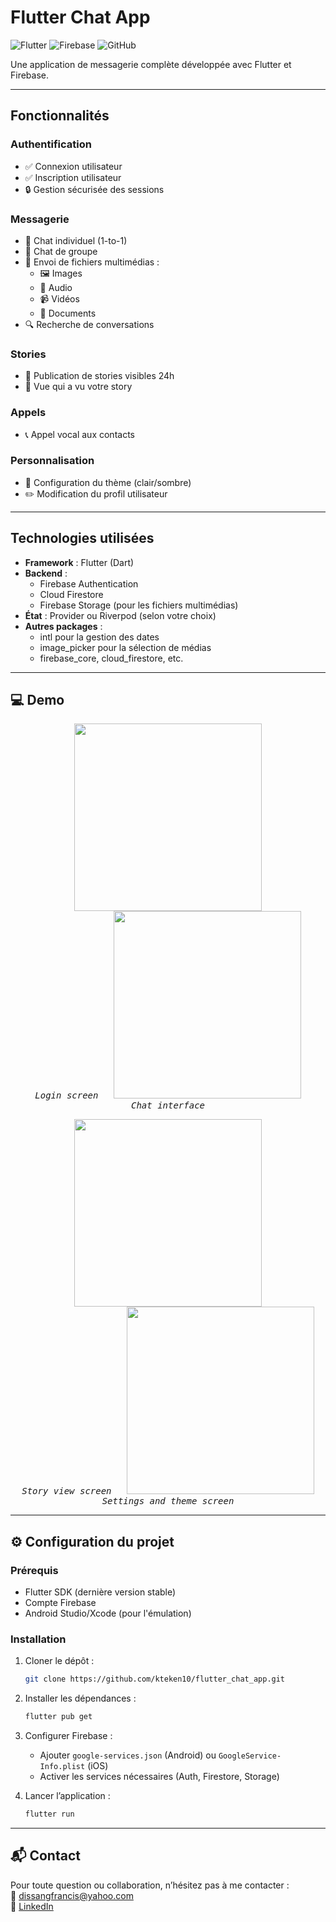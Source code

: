 
# Flutter Chat App

![Flutter](https://img.shields.io/badge/Flutter-%2302569B.svg?style=for-the-badge&logo=Flutter&logoColor=white)
![Firebase](https://img.shields.io/badge/Firebase-039BE5?style=for-the-badge&logo=Firebase&logoColor=white)
![GitHub](https://img.shields.io/badge/github-%23121011.svg?style=for-the-badge&logo=github&logoColor=white)

Une application de messagerie complète développée avec Flutter et Firebase.

---

## Fonctionnalités

### Authentification
- ✅ Connexion utilisateur
- ✅ Inscription utilisateur
- 🔒 Gestion sécurisée des sessions

### Messagerie
- 💬 Chat individuel (1-to-1)
- 👥 Chat de groupe
- 📎 Envoi de fichiers multimédias :
  - 🖼️ Images
  - 🎵 Audio
  - 📹 Vidéos
  - 📄 Documents
- 🔍 Recherche de conversations

### Stories
- 📸 Publication de stories visibles 24h
- 👀 Vue qui a vu votre story

### Appels
- 📞 Appel vocal aux contacts

### Personnalisation
- 🎨 Configuration du thème (clair/sombre)
- ✏️ Modification du profil utilisateur

---

## Technologies utilisées

- **Framework** : Flutter (Dart)
- **Backend** : 
  - Firebase Authentication
  - Cloud Firestore
  - Firebase Storage (pour les fichiers multimédias)
- **État** : Provider ou Riverpod (selon votre choix)
- **Autres packages** : 
  - intl pour la gestion des dates
  - image_picker pour la sélection de médias
  - firebase_core, cloud_firestore, etc.

---

## 💻 Demo

<p align="center">
  <kbd>
    <img src="https://github.com/user-attachments/assets/0048d632-77cd-4032-a4ee-eb46b29f25d8" width="300" /><br>
    <em>Login screen</em>
  </kbd>
  &nbsp;&nbsp;&nbsp;
  <kbd>
    <img src="https://github.com/user-attachments/assets/07e71b34-7d5d-4926-b36e-0c700df76554" width="300" /><br>
    <em>Chat interface</em>
  </kbd>
</p>

<p align="center">
  <kbd>
    <img src="https://github.com/user-attachments/assets/0f0f16b8-dfa9-4689-9eb2-75967c0e1a71" width="300" /><br>
    <em>Story view screen</em>
  </kbd>
  &nbsp;&nbsp;&nbsp;
  <kbd>
    <img src="https://github.com/user-attachments/assets/2dbacdc7-b213-43fc-9f9b-c90438b15f32" width="300" /><br>
    <em>Settings and theme screen</em>
  </kbd>
</p>

---

## ⚙️ Configuration du projet

### Prérequis
- Flutter SDK (dernière version stable)
- Compte Firebase
- Android Studio/Xcode (pour l'émulation)

### Installation
1. Cloner le dépôt :
   ```bash
   git clone https://github.com/kteken10/flutter_chat_app.git
   ```

2. Installer les dépendances :
   ```bash
   flutter pub get
   ```

3. Configurer Firebase :
   - Ajouter `google-services.json` (Android) ou `GoogleService-Info.plist` (iOS)
   - Activer les services nécessaires (Auth, Firestore, Storage)

4. Lancer l’application :
   ```bash
   flutter run
   ```

---

## 📬 Contact

Pour toute question ou collaboration, n’hésitez pas à me contacter :  
📧 [dissangfrancis@yahoo.com](mailto:dissangfrancis@yahoo.com)  
🔗 [LinkedIn](https://www.linkedin.com/in/dissangkevin)
